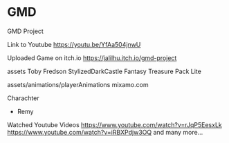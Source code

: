 # GMD
GMD Project


Link to Youtube
https://youtu.be/YfAa504jnwU


Uploaded Game on itch.io
https://jalilhu.itch.io/gmd-project



assets
Toby Fredson
StylizedDarkCastle
Fantasy Treasure Pack Lite


assets/animations/playerAnimations
mixamo.com

Charachter
- Remy



Watched Youtube Videos
https://www.youtube.com/watch?v=rJqP5EesxLk
https://www.youtube.com/watch?v=iRBXPdjw3OQ
and many more...




